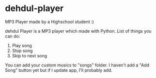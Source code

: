 # dehdul-player
MP3 Player made by a Highschool student :)

dehdul Player is a MP3 player which made with Python.
List of things you can do:
 1) Play song
 2) Stop song
 3) Skip to next song
 
You can add your custom musics to "songs" folder. I haven't add a "Add Song" button yet but if I update app, I'll probably add.
